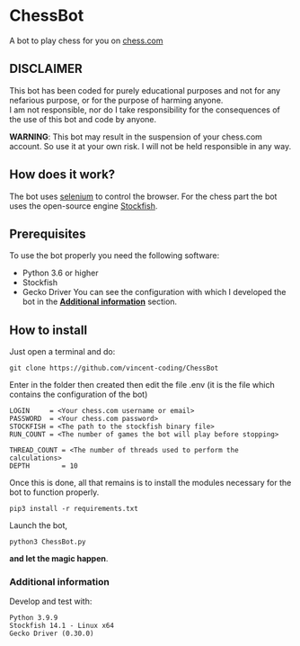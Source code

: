 # ChessBot
A bot to play chess for you on [chess.com](https://chess.com/)

## DISCLAIMER
This bot has been coded for purely educational purposes and not for any nefarious purpose, or for the purpose of harming anyone.<br />
I am not responsible, nor do I take responsibility for the consequences of the use of this bot and code by anyone.

**WARNING**: This bot may result in the suspension of your chess.com account. So use it at your own risk. I will not be held responsible in any way.

## How does it work?
The bot uses [selenium](https://www.selenium.dev/) to control the browser. For the chess part the bot uses the open-source engine [Stockfish](https://github.com/official-stockfish/Stockfish).

## Prerequisites
To use the bot properly you need the following software:
- Python 3.6 or higher
- Stockfish 
- Gecko Driver
You can see the configuration with which I developed the bot in the **[Additional information](https://github.com/vincent-coding/ChessBot#additional-information)** section.

## How to install
Just open a terminal and do:
```
git clone https://github.com/vincent-coding/ChessBot
```
Enter in the folder then created then edit the file .env (it is the file which contains the configuration of the bot)
```
LOGIN     = <Your chess.com username or email>
PASSWORD  = <Your chess.com password>
STOCKFISH = <The path to the stockfish binary file>
RUN_COUNT = <The number of games the bot will play before stopping>

THREAD_COUNT = <The number of threads used to perform the calculations>
DEPTH        = 10
```
Once this is done, all that remains is to install the modules necessary for the bot to function properly.
```
pip3 install -r requirements.txt
```
Launch the bot, 
```
python3 ChessBot.py
```
**and let the magic happen**.

### Additional information
Develop and test with:
```
Python 3.9.9
Stockfish 14.1 - Linux x64
Gecko Driver (0.30.0)
```
